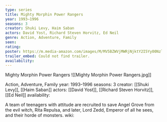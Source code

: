 ```yaml
---
type: series
title: Mighty Morphin Power Rangers
year: 1993–1996
seasons: 3
creator: Shuki Levy, Haim Saban
actors: David Yost, Richard Steven Horvitz, Ed Neil
genre: Action, Adventure, Family
seen:
rating: 
poster: https://m.media-amazon.com/images/M/MV5BZWVjMWRjNjktY2I5Yy00NzllLWFiNmMtOTQyZGE3OTNmNzM4XkEyXkFqcGdeQXVyMTUyNjc3NDQ4._V1_SX300.jpg
trailer_embed: Could not find trailer.
availability:
---
```

Mighty Morphin Power Rangers
![[Mighty Morphin Power Rangers.jpg]]

Action, Adventure, Family
year: 1993–1996
seasons: 3
creator: [[Shuki Levy]], [[Haim Saban]]
actors: [[David Yost]], [[Richard Steven Horvitz]], [[Ed Neil]]
availability:

A team of teenagers with attitude are recruited to save Angel Grove from the evil witch, Rita Repulsa, and later, Lord Zedd, Emperor of all he sees, and their horde of monsters.
wiki: 


